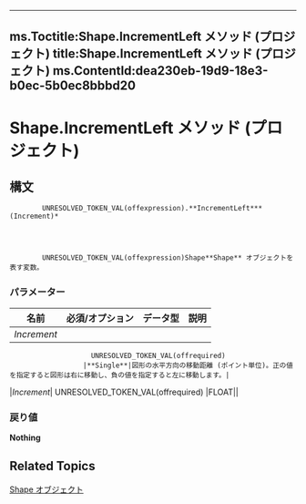 
---
ms.Toctitle:Shape.IncrementLeft メソッド (プロジェクト)
title:Shape.IncrementLeft メソッド (プロジェクト)
ms.ContentId:dea230eb-19d9-18e3-b0ec-5b0ec8bbbd20
---
# Shape.IncrementLeft メソッド (プロジェクト)





## 構文

            UNRESOLVED_TOKEN_VAL(offexpression).**IncrementLeft***(Increment)*




            UNRESOLVED_TOKEN_VAL(offexpression)Shape**Shape** オブジェクトを表す変数。

### パラメーター

|**名前**|**必須/オプション**|**データ型**|**説明**|
|---|---|---|---|
|*Increment*|
                        UNRESOLVED_TOKEN_VAL(offrequired)
                      |**Single**|図形の水平方向の移動距離 (ポイント単位)。正の値を指定すると図形は右に移動し、負の値を指定すると左に移動します。|
|*Increment*|
                        UNRESOLVED_TOKEN_VAL(offrequired)
                      |FLOAT||



### 戻り値
**Nothing**





## Related Topics

[Shape オブジェクト](d2b32bcd-5595-a4a7-9772-feb25fd0103a.md)




